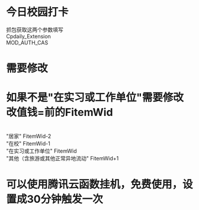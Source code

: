 # 今日校园打卡
抓包获取这两个参数填写
<br/>Cpdaily_Extension
<br/>MOD_AUTH_CAS
# 需要修改
# 如果不是"在实习或工作单位"需要修改改值钱=前的FitemWid
<br/> "居家"                         FitemWid-2
<br/> "在校"                         FitemWid-1
<br/> "在实习或工作单位"              FitemWid
<br/>"其他（含旅游或其他正常异地流动" FitemWid+1

# 可以使用腾讯云函数挂机，免费使用，设置成30分钟触发一次

